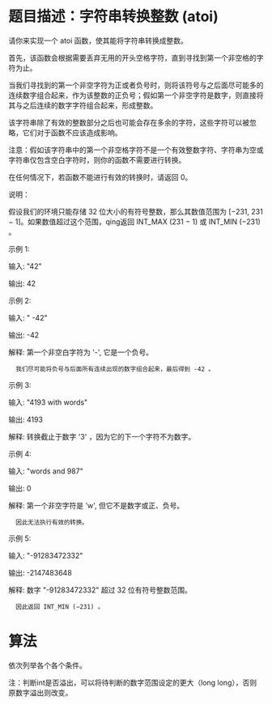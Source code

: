 # 题目描述：字符串转换整数 (atoi) 
请你来实现一个 atoi 函数，使其能将字符串转换成整数。

首先，该函数会根据需要丢弃无用的开头空格字符，直到寻找到第一个非空格的字符为止。

当我们寻找到的第一个非空字符为正或者负号时，则将该符号与之后面尽可能多的连续数字组合起来，作为该整数的正负号；假如第一个非空字符是数字，则直接将其与之后连续的数字字符组合起来，形成整数。

该字符串除了有效的整数部分之后也可能会存在多余的字符，这些字符可以被忽略，它们对于函数不应该造成影响。

注意：假如该字符串中的第一个非空格字符不是一个有效整数字符、字符串为空或字符串仅包含空白字符时，则你的函数不需要进行转换。

在任何情况下，若函数不能进行有效的转换时，请返回 0。

说明：

假设我们的环境只能存储 32 位大小的有符号整数，那么其数值范围为 [−231,  231 − 1]。如果数值超过这个范围，qing返回  INT_MAX (231 − 1) 或 INT_MIN (−231) 。

示例 1:

输入: "42"

输出: 42

示例 2:


输入: "   -42"

输出: -42

解释: 第一个非空白字符为 '-', 它是一个负号。

      我们尽可能将负号与后面所有连续出现的数字组合起来，最后得到 -42 。

示例 3:

输入: "4193 with words"

输出: 4193

解释: 转换截止于数字 '3' ，因为它的下一个字符不为数字。

示例 4:


输入: "words and 987"

输出: 0

解释: 第一个非空字符是 'w', 但它不是数字或正、负号。

      因此无法执行有效的转换。

示例 5:


输入: "-91283472332"

输出: -2147483648

解释: 数字 "-91283472332" 超过 32 位有符号整数范围。 
 
      因此返回 INT_MIN (−231) 。
 
# 算法
依次列举各个各个条件。

注：判断int是否溢出，可以将待判断的数字范围设定的更大（long long），否则原数字溢出则改变。
